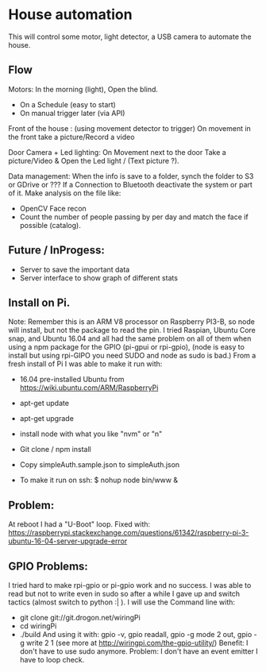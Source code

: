 # House automation
This will control some motor, light detector, a USB camera to automate the house.

## Flow
Motors:
In the morning (light), Open the blind.
  - On a Schedule (easy to start)
  - On manual trigger later (via API)

Front of the house : (using movement detector to trigger)
On movement in the front take a picture/Record a video

Door Camera + Led lighting:
On Movement next to the door Take a picture/Video & Open the Led light / (Text picture ?).

Data management:
When the info is save to a folder, synch the folder to S3 or GDrive or ???
If a Connection to Bluetooth deactivate the system or part of it.
Make analysis on the file like:
- OpenCV Face recon
- Count the number of people passing by per day and match the face if possible (catalog).

## Future / InProgess:
- Server to save the important data
- Server interface to show graph of different stats

## Install on Pi.
Note: Remember this is an ARM V8 processor on Raspberry PI3-B, so node will install, but not the package to read the pin.
I tried Raspian, Ubuntu Core snap, and Ubuntu 16.04 and all had the same problem on all of them when using a npm package for the GPIO (pi-gpui or rpi-gpio), (node is easy to install but using rpi-GIPO you need SUDO and node as sudo is bad.)
From a fresh install of Pi I was able to make it run with:
- 16.04 pre-installed Ubuntu from https://wiki.ubuntu.com/ARM/RaspberryPi
- apt-get update
- apt-get upgrade
- install node with what you like "nvm" or "n"
- Git clone / npm install
- Copy simpleAuth.sample.json to simpleAuth.json

- To make it run on ssh: $ nohup node bin/www &

## Problem:
At reboot I had a "U-Boot" loop. Fixed with: https://raspberrypi.stackexchange.com/questions/61342/raspberry-pi-3-ubuntu-16-04-server-upgrade-error

## GPIO Problems:
I tried hard to make rpi-gpio or pi-gpio work and no success. I was able to read but not to write even in sudo so after a while I gave up and switch tactics (almost switch to python :| ).
I will use the Command line with:
- git clone git://git.drogon.net/wiringPi
- cd wiringPi
- ./build
And using it with: gpio -v, gpio readall, gpio -g mode 2 out, gpio -g write 2 1   (see more at http://wiringpi.com/the-gpio-utility/)
Benefit: I don't have to use sudo anymore.
Problem: I don't have an event emitter I have to loop check.
